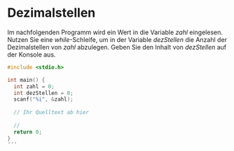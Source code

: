 # Dezimalstellen

Im nachfolgenden Programm wird ein Wert in die Variable *zahl* eingelesen.
Nutzen Sie eine *while*-Schleife, um in der Variable *dezStellen* die Anzahl der Dezimalstellen von *zahl* abzulegen.
Geben Sie den Inhalt von *dezStellen* auf der Konsole aus.

```cpp
#include <stdio.h>

int main() {
  int zahl = 0;
  int dezStellen = 0;
  scanf("%i", &zahl);
  
  // Ihr Quelltext ab hier
  
  //
  return 0;
}
´´´